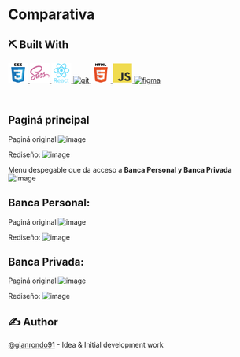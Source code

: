 # Comparativa

## ⛏️ Built With <a name = "built"></a>
<p align="left"> 
<a href="https://www.w3schools.com/css/" target="_blank"> <img src="https://raw.githubusercontent.com/devicons/devicon/master/icons/css3/css3-original-wordmark.svg" alt="css3" width="40" height="40"/> </a> 
<a href="https://sass-lang.com" target="_blank"> <img src="https://raw.githubusercontent.com/devicons/devicon/master/icons/sass/sass-original.svg" alt="sass" width="40" height="40"/> </a> 
<a href="https://reactjs.org/" target="_blank"> <img src="https://raw.githubusercontent.com/devicons/devicon/master/icons/react/react-original-wordmark.svg" alt="react" width="40" height="40"/> </a>
<a href="https://git-scm.com/" target="_blank"> <img src="https://www.vectorlogo.zone/logos/git-scm/git-scm-icon.svg" alt="git" width="40" height="40"/> </a> 
<a href="https://www.w3.org/html/" target="_blank"> <img src="https://raw.githubusercontent.com/devicons/devicon/master/icons/html5/html5-original-wordmark.svg" alt="html5" width="40" height="40"/> </a> 
<a href="https://developer.mozilla.org/en-US/docs/Web/JavaScript" target="_blank"> <img src="https://raw.githubusercontent.com/devicons/devicon/master/icons/javascript/javascript-original.svg" alt="javascript" width="40" height="40"/> </a> 
<a href="https://www.figma.com/" target="_blank"> <img src="https://www.vectorlogo.zone/logos/figma/figma-icon.svg" alt="figma" width="40" height="40"/> </a>
</p>

</br>

## Paginá principal

Paginá original
![image](https://user-images.githubusercontent.com/56218293/118810576-53845800-b8ac-11eb-95a9-4893d9380f8b.png)

Rediseño: 
![image](https://user-images.githubusercontent.com/56218293/118810741-8595ba00-b8ac-11eb-8b9b-0df70659dca9.png)

Menu despegable que da acceso a **Banca Personal y Banca Privada**
![image](https://user-images.githubusercontent.com/56218293/118810912-b118a480-b8ac-11eb-8009-90a27796bdd6.png)

## Banca Personal:

Paginá original
![image](https://user-images.githubusercontent.com/56218293/118811099-e3c29d00-b8ac-11eb-9b34-14b2db7b9205.png)

Rediseño:
![image](https://user-images.githubusercontent.com/56218293/118811273-179dc280-b8ad-11eb-8501-0794e02c90a0.png)

## Banca Privada:

</hr>

Paginá original
![image](https://user-images.githubusercontent.com/56218293/118811808-b7f3e700-b8ad-11eb-924b-20d01882b2a0.png)

Rediseño:
![image](https://user-images.githubusercontent.com/56218293/118811902-d528b580-b8ad-11eb-808a-c91d3bb42ba4.png)

## ✍️ Author <a name = "author"></a>

[@gianrondo91](https://github.com/GianRondo91) - Idea & Initial development work
